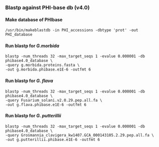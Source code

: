 ### Blastp against PHI-base db (v4.0)

#### Make database of PHIbase
```
/usr/bin/makeblastdb -in PHI_accessions -dbtype 'prot' -out PHI_database
```
#### Run blastp for *G.morbida*

```
blastp -num_threads 32 -max_target_seqs 1 -evalue 0.000001 -db phibase4.0_database \
-query g.morbida.proteins.fasta \
-out g.morbida.phibase.e1E-6 -outfmt 6
```
#### Run blastp for *G. flava*
```
blastp -num_threads 32 -max_target_seqs 1 -evalue 0.000001 -db phibase4.0_database \
-query Fusarium_solani.v2.0.29.pep.all.fa \
-out g.flava.phibase.e1E-6 -outfmt 6
```
#### Run blastp for *G. putterillii*
```
blastp -num_threads 32 -max_target_seqs 1 -evalue 0.000001 -db phibase4.0_database \
-query Grosmannia_clavigera_kw1407.GCA_000143105.2.29.pep.all.fa \
-out g.putterillii.phibase.e1E-6 -outfmt 6
```
